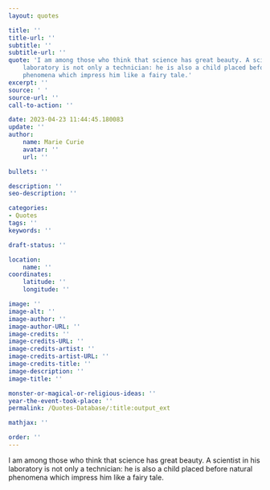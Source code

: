 ```yaml
---
layout: quotes

title: ''
title-url: ''
subtitle: ''
subtitle-url: ''
quote: 'I am among those who think that science has great beauty. A scientist in his
    laboratory is not only a technician: he is also a child placed before natural
    phenomena which impress him like a fairy tale.'
excerpt: ''
source: ' '
source-url: ''
call-to-action: ''

date: 2023-04-23 11:44:45.180083
update: ''
author:
    name: Marie Curie
    avatar: ''
    url: ''

bullets: ''

description: ''
seo-description: ''

categories:
- Quotes
tags: ''
keywords: ''

draft-status: ''

location:
    name: ''
coordinates:
    latitude: ''
    longitude: ''

image: ''
image-alt: ''
image-author: ''
image-author-URL: ''
image-credits: ''
image-credits-URL: ''
image-credits-artist: ''
image-credits-artist-URL: ''
image-credits-title: ''
image-description: ''
image-title: ''

monster-or-magical-or-religious-ideas: ''
year-the-event-took-place: ''
permalink: /Quotes-Database/:title:output_ext

mathjax: ''

order: ''
---
```

I am among those who think that science has great beauty. A scientist in his laboratory is not only a technician: he is also a child placed before natural phenomena which impress him like a fairy tale.